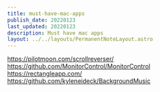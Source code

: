 ```yaml
---
title: must-have-mac-apps
publish_date: 20220123
last_updated: 20220123
description: Must have mac apps
layout: ../../layouts/PermanentNoteLayout.astro
---
```


https://pilotmoon.com/scrollreverser/
https://github.com/MonitorControl/MonitorControl
https://rectangleapp.com/
https://github.com/kyleneideck/BackgroundMusic
